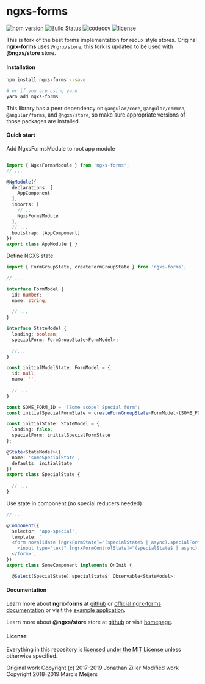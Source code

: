 # ngxs-forms

[![npm version](https://badge.fury.io/js/ngxs-forms.svg)](https://www.npmjs.com/package/ngxs-forms)
[![Build Status](https://travis-ci.org/jaregu/ngxs-forms.svg?branch=master)](https://travis-ci.org/jaregu/ngxs-forms)
[![codecov](https://codecov.io/gh/jaregu/ngxs-forms/branch/master/graph/badge.svg)](https://codecov.io/gh/jaregu/ngxs-forms)
[![license](https://img.shields.io/badge/License-MIT-blue.svg)](LICENSE)
<!-- 
[![Docs](https://readthedocs.org/projects/ngrx-forms/badge/?version=master)](http://ngrx-forms.readthedocs.io/en/master/?badge=master)
 -->

This is fork of the best forms implementation for redux style stores. Original **ngrx-forms** uses `@ngrx/store`, this fork is updated to be used with **@ngxs/store** store.

#### Installation
```bash
npm install ngxs-forms --save

# or if you are using yarn
yarn add ngxs-forms
```

This library has a peer dependency on `@angular/core`, `@angular/common`, `@angular/forms`, and `@ngxs/store`, so make sure appropriate versions of those packages are installed.

#### Quick start

Add NgxsFormsModule to root app module
```typescript

import { NgxsFormsModule } from 'ngxs-forms';
// ...

@NgModule({
  declarations: [
    AppComponent
  ],
  imports: [
    // ...
    NgxsFormsModule
  ],
  // ...
  bootstrap: [AppComponent]
})
export class AppModule { }

```

Define NGXS state
```typescript
import { FormGroupState, createFormGroupState } from 'ngxs-forms';

// ...

interface FormModel {
  id: number;
  name: string;
  
  // ...
}

interface StateModel {
  loading: boolean;
  specialForm: FormGroupState<FormModel>;
  
  //...
}

const initialModelState: FormModel = {
  id: null,
  name: '',
  
  // ...
}

const SOME_FORM_ID = '[Some scope] Special form';
const initialSpecialFormState = createFormGroupState<FormModel>(SOME_FORM_ID, initialModelState);

const initialState: StateModel = {
  loading: false,
  specialForm: initialSpecialFormState
};

@State<StateModel>({
  name: 'someSpecialState',
  defaults: initialState
})
export class SpecialState {
  
  // ...
}
```

Use state in component (no special reducers needed)
```typescript
// ...

@Component({
  selector: 'app-special',
  template: `
  <form novalidate [ngrxFormState]="(specialState$ | async).specialForm">
    <input type="text" [ngrxFormControlState]="(specialState$ | async).specialForm.controls.name"></input>
  </form>`,
})
export class SomeComponent implements OnInit {

  @Select(SpecialState) specialState$: Observable<StateModel>;

```

#### Documentation
Learn more about **ngrx-forms** at [github](https://github.com/MrWolfZ/ngrx-forms)
or [official ngrx-forms documentation](http://ngrx-forms.readthedocs.io/en/master)
or visit the [example application](https://ngrx-forms-example-app-v2.herokuapp.com/).

Learn more about **@ngxs/store** store at [github](https://github.com/ngxs/store) or visit [homepage](http://ngxs.io).

#### License
Everything in this repository is [licensed under the MIT License](LICENSE) unless otherwise specified.

Original work Copyright (c) 2017-2019 Jonathan Ziller
Modified work Copyright 2018-2019 Mārcis Meijers
